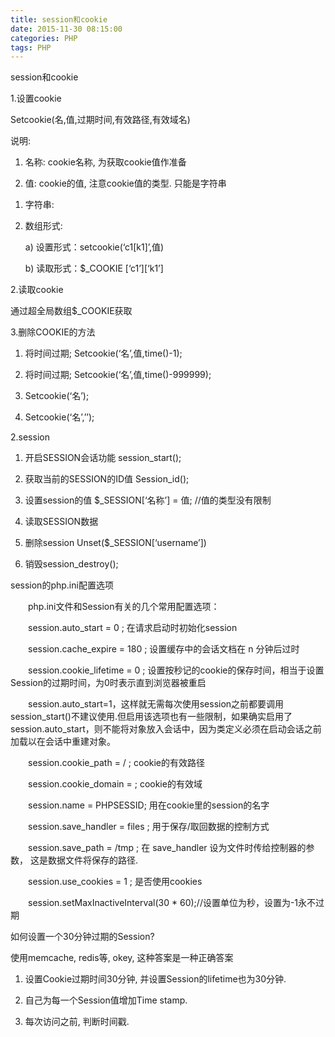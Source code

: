 ```yaml
---
title: session和cookie
date: 2015-11-30 08:15:00
categories: PHP
tags: PHP
---
```

session和cookie

1.设置cookie

Setcookie(名,值,过期时间,有效路径,有效域名)

 说明:

1) 名称: cookie名称, 为获取cookie值作准备

2) 值: cookie的值, 注意cookie值的类型. 只能是字符串

1. 字符串:

2. 数组形式:

   a) 设置形式：setcookie(‘c1[k1]’,值)

   b) 读取形式：$_COOKIE [‘c1’][‘k1’]

2.读取cookie

 通过超全局数组$_COOKIE获取

3.删除COOKIE的方法

1) 将时间过期; Setcookie(‘名’,值,time()-1);

2) 将时间过期; Setcookie(‘名’,值,time()-999999);

3) Setcookie(‘名’);

4) Setcookie(‘名’,’’);

2.session

1. 开启SESSION会话功能 session_start();

2. 获取当前的SESSION的ID值 Session_id();

3. 设置session的值 $_SESSION[‘名称’] = 值; //值的类型没有限制

4. 读取SESSION数据

5. 删除session Unset($_SESSION[‘username’])

6. 销毁session_destroy();

   

session的php.ini配置选项

　　php.ini文件和Session有关的几个常用配置选项：

　　session.auto_start = 0 ; 在请求启动时初始化session

　　session.cache_expire = 180 ; 设置缓存中的会话文档在 n 分钟后过时

　　session.cookie_lifetime = 0 ; 设置按秒记的cookie的保存时间，相当于设置Session的过期时间，为0时表示直到浏览器被重启

　　session.auto_start=1，这样就无需每次使用session之前都要调用session_start()不建议使用.但启用该选项也有一些限制，如果确实启用了 session.auto_start，则不能将对象放入会话中，因为类定义必须在启动会话之前加载以在会话中重建对象。

　　session.cookie_path = / ; cookie的有效路径

　　session.cookie_domain = ; cookie的有效域

　　session.name = PHPSESSID; 用在cookie里的session的名字

　　session.save_handler = files ; 用于保存/取回数据的控制方式

　　session.save_path = /tmp ; 在 save_handler 设为文件时传给控制器的参数， 这是数据文件将保存的路径.

　　session.use_cookies = 1 ; 是否使用cookies

　　session.setMaxInactiveInterval(30 * 60);//设置单位为秒，设置为-1永不过期

如何设置一个30分钟过期的Session?

 使用memcache, redis等, okey, 这种答案是一种正确答案

 1. 设置Cookie过期时间30分钟, 并设置Session的lifetime也为30分钟.

 2. 自己为每一个Session值增加Time stamp.

 3. 每次访问之前, 判断时间戳.